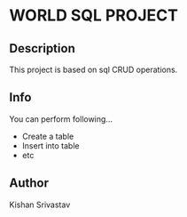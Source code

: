 # WORLD SQL PROJECT

## Description

This project is based on sql CRUD operations.

## Info

You can perform following...

- Create a table
- Insert into table
- etc

## Author

Kishan Srivastav